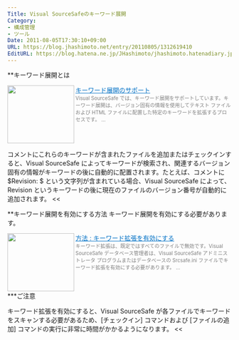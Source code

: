 ```yaml
---
Title: Visual SourceSafeのキーワード展開
Category:
- 構成管理
- ツール
Date: 2011-08-05T17:30:10+09:00
URL: https://blog.jhashimoto.net/entry/20110805/1312619410
EditURL: https://blog.hatena.ne.jp/JHashimoto/jhashimoto.hatenadiary.jp/atom/entry/12921228815717257410
---
```



**キーワード展開とは

<a href="http://msdn.microsoft.com/ja-jp/library/d826hy97%28v=vs.80%29.aspx" target="_blank"><img class="alignleft" align="left" border="0" src="http://capture.heartrails.com/150x130/shadow?http://msdn.microsoft.com/ja-jp/library/d826hy97%28v=vs.80%29.aspx" alt="" width="150" height="130" /></a><a style="color:#0070C5;" href="http://msdn.microsoft.com/ja-jp/library/d826hy97%28v=vs.80%29.aspx" target="_blank">キーワード展開のサポート</a><a href="http://b.hatena.ne.jp/entry/http://msdn.microsoft.com/ja-jp/library/d826hy97%28v=vs.80%29.aspx" target="_blank"><img border="0" src="http://b.hatena.ne.jp/entry/image/http://msdn.microsoft.com/ja-jp/library/d826hy97%28v=vs.80%29.aspx" alt="" /></a><br><span style="color: #808080;font-size: 80%;">Visual SourceSafe では、キーワード展開をサポートしています。キーワード展開は、バージョン固有の情報を使用してテキスト ファイルおよび HTML ファイルに配置した特定のキーワードを拡張するプロセスです。 ...</span><br style="clear:both;" />
>>
コメントにこれらのキーワードが含まれたファイルを追加またはチェックインすると、Visual SourceSafe によってキーワードが検索され、関連するバージョン固有の情報がキーワードの後に自動的に配置されます。たとえば、コメントに $Revision: $ という文字列が含まれている場合、Visual SourceSafe によって、Revision というキーワードの後に現在のファイルのバージョン番号が自動的に追加されます。
<<

**キーワード展開を有効にする方法
キーワード展開を有効にする必要があります。

<a href="http://msdn.microsoft.com/ja-jp/library/yhb8w83x%28v=vs.80%29.aspx" target="_blank"><img class="alignleft" align="left" border="0" src="http://capture.heartrails.com/150x130/shadow?http://msdn.microsoft.com/ja-jp/library/yhb8w83x%28v=vs.80%29.aspx" alt="" width="150" height="130" /></a><a style="color:#0070C5;" href="http://msdn.microsoft.com/ja-jp/library/yhb8w83x%28v=vs.80%29.aspx" target="_blank">方法 : キーワード拡張を有効にする</a><a href="http://b.hatena.ne.jp/entry/http://msdn.microsoft.com/ja-jp/library/yhb8w83x%28v=vs.80%29.aspx" target="_blank"><img border="0" src="http://b.hatena.ne.jp/entry/image/http://msdn.microsoft.com/ja-jp/library/yhb8w83x%28v=vs.80%29.aspx" alt="" /></a><br><span style="color: #808080;font-size: 80%;">キーワード拡張は、既定ではすべてのファイルで無効です。Visual SourceSafe データベース管理者は、Visual SourceSafe アドミニストレータ プログラムまたはデータベースの Srcsafe.ini ファイルでキーワード拡張を有効にする必要があります。 ...</span><br style="clear:both;" />
***ご注意

>>
キーワード拡張を有効にすると、Visual SourceSafe が各ファイルでキーワードをスキャンする必要があるため、[チェックイン] コマンドおよび [ファイルの追加] コマンドの実行に非常に時間がかかるようになります。
<<
